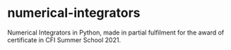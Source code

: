 # numerical-integrators
Numerical Integrators in Python, made in partial fulfilment for the award of certificate in CFI Summer School 2021. 

